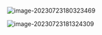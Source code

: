 ![image-20230723180323469](E:\Code\GitHubProject\计算机网络\HTTP\assets\image-20230723180323469.png)

![image-20230723181324309](E:\Code\GitHubProject\计算机网络\HTTP\assets\image-20230723181324309.png)

